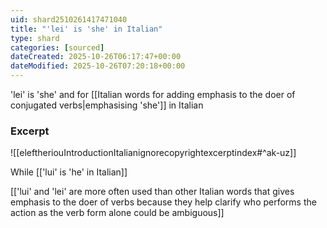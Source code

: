 ```yaml
---
uid: shard2510261417471040
title: "'lei' is 'she' in Italian"
type: shard
categories: [sourced]
dateCreated: 2025-10-26T06:17:47+00:00
dateModified: 2025-10-26T07:20:18+00:00
---
```

'lei' is 'she' and for [[Italian words for adding emphasis to the doer of conjugated verbs|emphasising 'she']] in Italian 
### Excerpt
![[eleftheriouIntroductionItalianignorecopyrightexcerptindex#^ak-uz]]

While [['lui' is 'he' in Italian]]

[['lui' and 'lei' are more often used than other Italian words that gives emphasis to the doer of verbs because they help clarify who performs the action as the verb form alone could be ambiguous]]